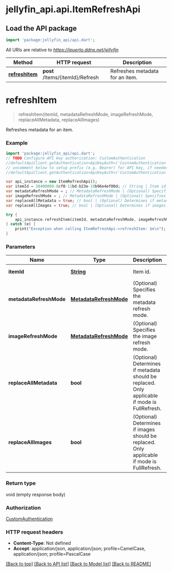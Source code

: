 # jellyfin_api.api.ItemRefreshApi

## Load the API package
```dart
import 'package:jellyfin_api/api.dart';
```

All URIs are relative to *https://jpuerto.ddns.net/jellyfin*

Method | HTTP request | Description
------------- | ------------- | -------------
[**refreshItem**](ItemRefreshApi.md#refreshItem) | **post** /Items/{itemId}/Refresh | Refreshes metadata for an item.


# **refreshItem**
> refreshItem(itemId, metadataRefreshMode, imageRefreshMode, replaceAllMetadata, replaceAllImages)

Refreshes metadata for an item.

### Example 
```dart
import 'package:jellyfin_api/api.dart';
// TODO Configure API key authorization: CustomAuthentication
//defaultApiClient.getAuthentication<ApiKeyAuth>('CustomAuthentication').apiKey = 'YOUR_API_KEY';
// uncomment below to setup prefix (e.g. Bearer) for API key, if needed
//defaultApiClient.getAuthentication<ApiKeyAuth>('CustomAuthentication').apiKeyPrefix = 'Bearer';

var api_instance = new ItemRefreshApi();
var itemId = 38400000-8cf0-11bd-b23e-10b96e4ef00d; // String | Item id.
var metadataRefreshMode = ; // MetadataRefreshMode | (Optional) Specifies the metadata refresh mode.
var imageRefreshMode = ; // MetadataRefreshMode | (Optional) Specifies the image refresh mode.
var replaceAllMetadata = true; // bool | (Optional) Determines if metadata should be replaced. Only applicable if mode is FullRefresh.
var replaceAllImages = true; // bool | (Optional) Determines if images should be replaced. Only applicable if mode is FullRefresh.

try { 
    api_instance.refreshItem(itemId, metadataRefreshMode, imageRefreshMode, replaceAllMetadata, replaceAllImages);
} catch (e) {
    print("Exception when calling ItemRefreshApi->refreshItem: $e\n");
}
```

### Parameters

Name | Type | Description  | Notes
------------- | ------------- | ------------- | -------------
 **itemId** | [**String**](.md)| Item id. | [default to null]
 **metadataRefreshMode** | [**MetadataRefreshMode**](.md)| (Optional) Specifies the metadata refresh mode. | [optional] [default to null]
 **imageRefreshMode** | [**MetadataRefreshMode**](.md)| (Optional) Specifies the image refresh mode. | [optional] [default to null]
 **replaceAllMetadata** | **bool**| (Optional) Determines if metadata should be replaced. Only applicable if mode is FullRefresh. | [optional] [default to false]
 **replaceAllImages** | **bool**| (Optional) Determines if images should be replaced. Only applicable if mode is FullRefresh. | [optional] [default to false]

### Return type

void (empty response body)

### Authorization

[CustomAuthentication](../README.md#CustomAuthentication)

### HTTP request headers

 - **Content-Type**: Not defined
 - **Accept**: application/json, application/json; profile=CamelCase, application/json; profile=PascalCase

[[Back to top]](#) [[Back to API list]](../README.md#documentation-for-api-endpoints) [[Back to Model list]](../README.md#documentation-for-models) [[Back to README]](../README.md)


